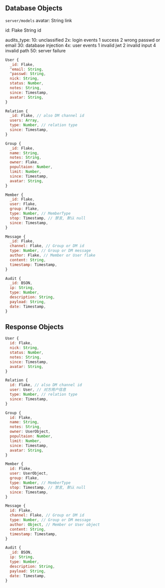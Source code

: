 ## Database Objects
`server/models`
avatar: String link

id: Flake String id

audits_type:
  10: unclassified
  2x: login events
    1 success
    2 wrong passwd or email
  30: database injection
  4x: user events
    1 invalid jwt
    2 invalid input
    4 invalid path
  50: server failure

```js
User {
  _id: Flake,
  ^email: String,
  ^passwd: String,
  nick: String,
  status: Number,
  notes: String,
  since: Timestamp,
  avatar: String,
}

Relation {
  _id: Flake, // also DM channel id
  users: Array,
  type: Number, // relation type
  since: Timestamp,
}

Group {
  _id: Flake,
  name: String,
  notes: String,
  owner: Flake,
  popultaion: Number,
  limit: Number,
  since: Timestamp,
  avatar: String,
}

Member {
  _id: Flake,
  user: Flake,
  group: Flake,
  type: Number, // MemberType
  stop: Timestamp, // 禁言, 默认 null
  since: Timestamp,
}

Message {
  _id: Flake,
  channel: Flake, // Group or DM id
  type: Number, // Group or DM message
  author: Flake, // Member or User flake
  content: String,
  timestamp: Timestamp,
}

Audit {
  _id: BSON,
  ip: String,
  type: Number,
  description: String,
  payload: String,
  date: Timestamp,
}
```

## Response Objects
```js
User {
  id: Flake,
  nick: String,
  status: Number,
  notes: String,
  since: Timestamp,
  avatar: String,
}

Relation {
  id: Flake, // also DM channel id
  user: User, // 对方用户信息
  type: Number, // relation type
  since: Timestamp,
}

Group {
  id: Flake,
  name: String,
  notes: String,
  owner: UserObject,
  popultaion: Number,
  limit: Number,
  since: Timestamp,
  avatar: String,
}

Member {
  id: Flake,
  user: UserObject,
  group: Flake,
  type: Number, // MemberType
  stop: Timestamp, // 禁言, 默认 null
  since: Timestamp,
}

Message {
  id: Flake,
  channel: Flake, // Group or DM id
  type: Number, // Group or DM message
  author: Object, // Member or User object
  content: String,
  timestamp: Timestamp,
}

Audit {
  _id: BSON,
  ip: String,
  type: Number,
  description: String,
  payload: String,
  date: Timestamp,
}
```